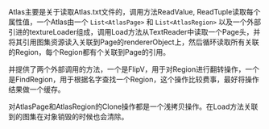 Atlas主要是关于读取Atlas.txt文件的，调用方法ReadValue, ReadTuple读取每个属性值，一个Atlas由一个 `List<AtlasPage>` 和 `List<AtlasRegion>` 以及一个外部引进的textureLoader组成，调用Load方法从TextReader中读取一个Page头，并将其引用图集资源读入关联到Page的rendererObject上，然后循环读取所有关联的Region，每个Region都有个关联到Page的引用。

并提供了两个外部调用的方法，一个是FlipV，用于对Region进行翻转操作，一个是FindRegion，用于根据名字查找一个Region，这个操作比较费事，最好将操作结果做一个缓存。

对AtlasPage和AtlasRegion的Clone操作都是一个浅拷贝操作。在Load方法关联到的图集在对象销毁的时候也会清除。